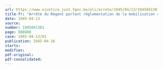 ```yaml
---
url: https://www.ejustice.just.fgov.be/eli/arrete/1945/04/13/1945041301/justel
title-fr: "Arrêté du Régent portant réglementation de la mobilisation civile de personnes et d'entreprises"
date: 1945-04-13
source:
number: 1945041301
page: 888888
case: 1945-04-13/01
publication: 1945-04-16
starts:
modifies:
pdf-original:
pdf-consolidated:
---
```


